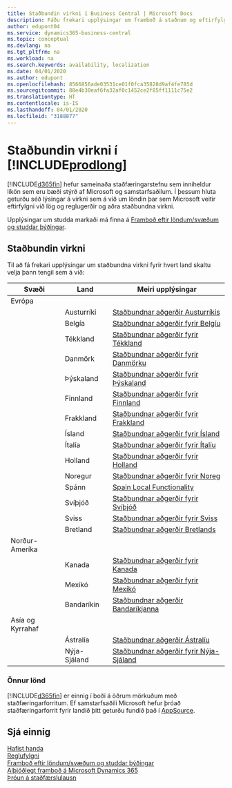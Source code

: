 ```yaml
---
title: Staðbundin virkni í Business Central | Microsoft Docs
description: Fáðu frekari upplýsingar um framboð á staðnum og eftirfylgni við Dynamics 365 Business Central.
author: edupont04
ms.service: dynamics365-business-central
ms.topic: conceptual
ms.devlang: na
ms.tgt_pltfrm: na
ms.workload: na
ms.search.keywords: availability, localization
ms.date: 04/01/2020
ms.author: edupont
ms.openlocfilehash: 8566856ade03531ce01f0fca35828d9af4fe785d
ms.sourcegitcommit: 88e4b30eaf6fa32af0c1452ce2f85ff1111c75e2
ms.translationtype: HT
ms.contentlocale: is-IS
ms.lasthandoff: 04/01/2020
ms.locfileid: "3188877"
---
```

# <a name="local-functionality-in-prodlong"></a>Staðbundin virkni í [!INCLUDE[prodlong](includes/prodlong.md)]

[!INCLUDE[d365fin](includes/d365fin_md.md)] hefur sameinaða staðfæringarstefnu sem inniheldur líkön sem eru bæði stýrð af Microsoft og samstarfsaðilum. Í þessum hluta geturðu séð lýsingar á virkni sem á við um löndin þar sem Microsoft veitir eftirfylgni við lög og reglugerðir og aðra staðbundna virkni.  

Upplýsingar um studda markaði má finna á [Framboð eftir löndum/svæðum og studdar þýðingar](/dynamics365/business-central/dev-itpro/compliance/apptest-countries-and-translations?toc=/dynamics365/business-central/toc.json).  

## <a name="local-functionality"></a>Staðbundin virkni

Til að fá frekari upplýsingar um staðbundna virkni fyrir hvert land skaltu velja þann tengil sem á við:

| Svæði | Land | Meiri upplýsingar |
| --- | --- |--- |
| Evrópa |  | |
|        | Austurríki | [Staðbundnar aðgerðir Austurríkis](localfunctionality/austria/austria-local-functionality.md) |
|        | Belgía | [Staðbundnar aðgerðir fyrir Belgíu](localfunctionality/belgium/belgium-local-functionality.md) |
|        | Tékkland | [Staðbundnar aðgerðir fyrir Tékkland](localfunctionality/czech/czech-local-functionality.md) |
|        | Danmörk | [Staðbundnar aðgerðir fyrir Danmörku](localfunctionality/denmark/denmark-local-functionality.md) |
|        | Þýskaland | [Staðbundnar aðgerðir fyrir Þýskaland](localfunctionality/germany/germany-local-functionality.md) |
|        | Finnland | [Staðbundnar aðgerðir fyrir Finnland](localfunctionality/finland/finland-local-functionality.md) |
|        | Frakkland | [Staðbundnar aðgerðir fyrir Frakkland](localfunctionality/france/france-local-functionality.md) |
|        | Ísland | [Staðbundnar aðgerðir fyrir Ísland](localfunctionality/iceland/iceland-local-functionality.md) |
|        | Ítalía | [Staðbundnar aðgerðir fyrir Ítalíu](localfunctionality/italy/italy-local-functionality.md) |
|        | Holland | [Staðbundnar aðgerðir fyrir Holland](localfunctionality/netherlands/netherlands-local-functionality.md) |
|        | Noregur | [Staðbundnar aðgerðir fyrir Noreg](localfunctionality/norway/norway-local-functionality.md) |
|        | Spánn | [Spain Local Functionality](localfunctionality/spain/spain-local-functionality.md) |
|        | Svíþjóð | [Staðbundnar aðgerðir fyrir Svíþjóð](localfunctionality/sweden/sweden-local-functionality.md) |
|        | Sviss | [Staðbundnar aðgerðir fyrir Sviss](localfunctionality/switzerland/switzerland-local-functionality.md) |
|        | Bretland | [Staðbundnar aðgerðir Bretlands](localfunctionality/unitedkingdom/united-kingdom-local-functionality.md) |
| Norður-Ameríka |       |  |
|        | Kanada|[Staðbundnar aðgerðir fyrir Kanada](localfunctionality/canada/canada-local-functionality.md) |
|        | Mexíkó | [Staðbundnar aðgerðir fyrir Mexíkó](localfunctionality/mexico/mexico-local-functionality.md) |
|        | Bandaríkin|[Staðbundnar aðgerðir Bandaríkjanna](localfunctionality/unitedstates/united-states-local-functionality.md) |
| Asía og Kyrrahaf |       |  |
|        | Ástralía | [Staðbundnar aðgerðir Ástralíu](localfunctionality/australia/australia-local-functionality.md) |
|        | Nýja-Sjáland | [Staðbundnar aðgerðir fyrir Nýja-Sjáland](localfunctionality/newzealand/new-zealand-local-functionality.md) |

### <a name="other-countries"></a>Önnur lönd
[!INCLUDE[d365fin](includes/d365fin_md.md)] er einnig í boði á öðrum mörkuðum með staðfæringarforritum. Ef samstarfsaðili Microsoft hefur þróað staðfæringarforrit fyrir landið þitt geturðu fundið það í [AppSource](https://appsource.microsoft.com/product/dynamics-365-business-central/).

## <a name="see-also"></a>Sjá einnig
[Hafist handa](product-get-started.md)  
[Reglufylgni](compliance/compliance-overview.md)  
[Framboð eftir löndum/svæðum og studdar þýðingar](/dynamics365/business-central/dev-itpro/compliance/apptest-countries-and-translations?toc=/dynamics365/business-central/toc.json)  
[Alþjóðlegt framboð á Microsoft Dynamics 365](/dynamics365/get-started/availability)  
[Þróun á staðfærslulausn](/dynamics365/business-central/dev-itpro/developer/readiness/readiness-develop-localization)  
